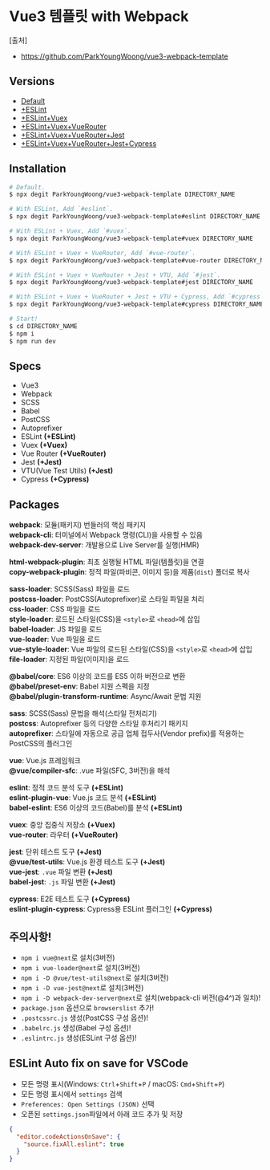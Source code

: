 # Vue3 템플릿 with Webpack

[출처]

- https://github.com/ParkYoungWoong/vue3-webpack-template

## Versions

- [Default](https://github.com/ParkYoungWoong/vue3-webpack-template/tree/master)<br>
- [+ESLint](https://github.com/ParkYoungWoong/vue3-webpack-template/tree/eslint)<br>
- [+ESLint+Vuex](https://github.com/ParkYoungWoong/vue3-webpack-template/tree/vuex)<br>
- [+ESLint+Vuex+VueRouter](https://github.com/ParkYoungWoong/vue3-webpack-template/tree/vue-router)<br>
- [+ESLint+Vuex+VueRouter+Jest](https://github.com/ParkYoungWoong/vue3-webpack-template/tree/jest)<br>
- [+ESLint+Vuex+VueRouter+Jest+Cypress](https://github.com/ParkYoungWoong/vue3-webpack-template/tree/cypress)<br>

## Installation

```bash
# Default.
$ npx degit ParkYoungWoong/vue3-webpack-template DIRECTORY_NAME

# With ESLint, Add `#eslint`.
$ npx degit ParkYoungWoong/vue3-webpack-template#eslint DIRECTORY_NAME

# With ESLint + Vuex, Add `#vuex`.
$ npx degit ParkYoungWoong/vue3-webpack-template#vuex DIRECTORY_NAME

# With ESLint + Vuex + VueRouter, Add `#vue-router`.
$ npx degit ParkYoungWoong/vue3-webpack-template#vue-router DIRECTORY_NAME

# With ESLint + Vuex + VueRouter + Jest + VTU, Add `#jest`.
$ npx degit ParkYoungWoong/vue3-webpack-template#jest DIRECTORY_NAME

# With ESLint + Vuex + VueRouter + Jest + VTU + Cypress, Add `#cypress`.
$ npx degit ParkYoungWoong/vue3-webpack-template#cypress DIRECTORY_NAME

# Start!
$ cd DIRECTORY_NAME
$ npm i
$ npm run dev
```

## Specs

- Vue3
- Webpack
- SCSS
- Babel
- PostCSS
- Autoprefixer
- ESLint **(+ESLint)**
- Vuex **(+Vuex)**
- Vue Router **(+VueRouter)**
- Jest **(+Jest)**
- VTU(Vue Test Utils) **(+Jest)**
- Cypress **(+Cypress)**

## Packages

**webpack**: 모듈(패키지) 번들러의 핵심 패키지<br>
**webpack-cli**: 터미널에서 Webpack 명령(CLI)을 사용할 수 있음<br>
**webpack-dev-server**: 개발용으로 Live Server를 실행(HMR)<br>

**html-webpack-plugin**: 최초 실행될 HTML 파일(템플릿)을 연결<br>
**copy-webpack-plugin**: 정적 파일(파비콘, 이미지 등)을 제품(`dist`) 폴더로 복사<br>

**sass-loader**: SCSS(Sass) 파일을 로드<br>
**postcss-loader**: PostCSS(Autoprefixer)로 스타일 파일을 처리<br>
**css-loader**: CSS 파일을 로드<br>
**style-loader**: 로드된 스타일(CSS)을 `<style>`로 `<head>`에 삽입<br>
**babel-loader**: JS 파일을 로드<br>
**vue-loader**: Vue 파일을 로드<br>
**vue-style-loader**: Vue 파일의 로드된 스타일(CSS)을 `<style>`로 `<head>`에 삽입<br>
**file-loader**: 지정된 파일(이미지)을 로드<br>

**@babel/core**: ES6 이상의 코드를 ES5 이하 버전으로 변환<br>
**@babel/preset-env**: Babel 지원 스펙을 지정<br>
**@babel/plugin-transform-runtime**: Async/Await 문법 지원<br>

**sass**: SCSS(Sass) 문법을 해석(스타일 전처리기)<br>
**postcss**: Autoprefixer 등의 다양한 스타일 후처리기 패키지<br>
**autoprefixer**: 스타일에 자동으로 공급 업체 접두사(Vendor prefix)를 적용하는 PostCSS의 플러그인<br>

**vue**: Vue.js 프레임워크<br>
**@vue/compiler-sfc**: .vue 파일(SFC, 3버전)을 해석<br>

**eslint**: 정적 코드 분석 도구 **(+ESLint)**<br>
**eslint-plugin-vue**: Vue.js 코드 분석 **(+ESLint)**<br>
**babel-eslint**: ES6 이상의 코드(Babel)를 분석 **(+ESLint)**<br>

**vuex**: 중앙 집중식 저장소 **(+Vuex)**<br>
**vue-router**: 라우터 **(+VueRouter)**<br>

**jest**: 단위 테스트 도구 **(+Jest)**<br>
**@vue/test-utils**: Vue.js 환경 테스트 도구 **(+Jest)**<br>
**vue-jest**: `.vue` 파일 변환 **(+Jest)**<br>
**babel-jest**: `.js` 파일 변환 **(+Jest)**<br>

**cypress**: E2E 테스트 도구 **(+Cypress)**<br>
**eslint-plugin-cypress**: Cypress용 ESLint 플러그인 **(+Cypress)**<br>

## 주의사항!

- `npm i vue@next`로 설치(3버전)
- `npm i vue-loader@next`로 설치(3버전)
- `npm i -D @vue/test-utils@next`로 설치(3버전)<br>
- `npm i -D vue-jest@next`로 설치(3버전)<br>
- `npm i -D webpack-dev-server@next`로 설치(webpack-cli 버전(@4^)과 일치)!<br>
- `package.json` 옵션으로 `browserslist` 추가!<br>
- `.postcssrc.js` 생성(PostCSS 구성 옵션)!<br>
- `.babelrc.js` 생성(Babel 구성 옵션)!<br>
- `.eslintrc.js` 생성(ESLint 구성 옵션)!<br>

## ESLint Auto fix on save for VSCode

- 모든 명령 표시(Windows: `Ctrl`+`Shift`+`P` / macOS: `Cmd`+`Shift`+`P`)
- 모든 명령 표시에서 `settings` 검색
- `Preferences: Open Settings (JSON)` 선택
- 오픈된 `settings.json`파일에서 아래 코드 추가 및 저장

```json
{
  "editor.codeActionsOnSave": {
    "source.fixAll.eslint": true
  }
}
```
